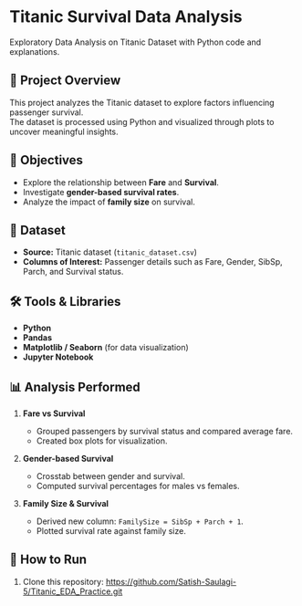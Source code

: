 # Titanic Survival Data Analysis
Exploratory Data Analysis on Titanic Dataset with Python code and explanations.

## 📌 Project Overview
This project analyzes the Titanic dataset to explore factors influencing passenger survival.  
The dataset is processed using Python and visualized through plots to uncover meaningful insights.

## 🎯 Objectives
- Explore the relationship between **Fare** and **Survival**.
- Investigate **gender-based survival rates**.
- Analyze the impact of **family size** on survival.

## 📂 Dataset
- **Source:** Titanic dataset (`titanic_dataset.csv`)
- **Columns of Interest:** Passenger details such as Fare, Gender, SibSp, Parch, and Survival status.

## 🛠️ Tools & Libraries
- **Python**
- **Pandas**
- **Matplotlib / Seaborn** (for data visualization)
- **Jupyter Notebook**

## 📊 Analysis Performed
1. **Fare vs Survival**  
   - Grouped passengers by survival status and compared average fare.  
   - Created box plots for visualization.

2. **Gender-based Survival**  
   - Crosstab between gender and survival.  
   - Computed survival percentages for males vs females.

3. **Family Size & Survival**  
   - Derived new column: `FamilySize = SibSp + Parch + 1`.  
   - Plotted survival rate against family size.

## 🚀 How to Run
1. Clone this repository:
https://github.com/Satish-Saulagi-5/Titanic_EDA_Practice.git
